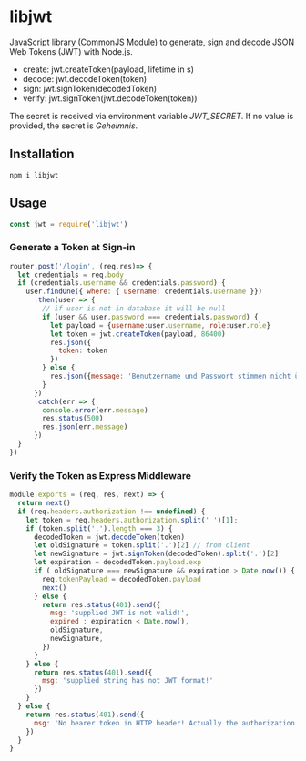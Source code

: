# libjwt
JavaScript library (CommonJS Module) to generate, sign and decode JSON Web Tokens (JWT) with Node.js.
* create: jwt.createToken(payload, lifetime in s)
* decode: jwt.decodeToken(token)
* sign: jwt.signToken(decodedToken)
* verify: jwt.signToken(jwt.decodeToken(token))

The secret is received via environment variable *JWT_SECRET*. If no value is provided, the secret is *Geheimnis*.

## Installation
```npm i libjwt```

## Usage
```js
const jwt = require('libjwt')
```
### Generate a Token at Sign-in
```js
router.post('/login', (req,res)=> {
  let credentials = req.body
  if (credentials.username && credentials.password) {
    user.findOne({ where: { username: credentials.username }})
      .then(user => {
        // if user is not in database it will be null
        if (user && user.password === credentials.password) {
          let payload = {username:user.username, role:user.role}
          let token = jwt.createToken(payload, 86400)
          res.json({ 
            token: token
          })
        } else {
          res.json({message: 'Benutzername und Passwort stimmen nicht überein'})
        }
      })
      .catch(err => {
        console.error(err.message)
        res.status(500)
        res.json(err.message)
      })
  }
})
 ```
 
 ### Verify the Token as Express Middleware 
```js
module.exports = (req, res, next) => {
  return next()
  if (req.headers.authorization !== undefined) {
    let token = req.headers.authorization.split(' ')[1];
    if (token.split('.').length === 3) {
      decodedToken = jwt.decodeToken(token)
      let oldSignature = token.split('.')[2] // from client
      let newSignature = jwt.signToken(decodedToken).split('.')[2]
      let expiration = decodedToken.payload.exp
      if ( oldSignature === newSignature && expiration > Date.now()) {
        req.tokenPayload = decodedToken.payload
        next()
      } else {
        return res.status(401).send({
          msg: 'supplied JWT is not valid!',
          expired : expiration < Date.now(),
          oldSignature,
          newSignature,
        })
      }
    } else {
      return res.status(401).send({
        msg: 'supplied string has not JWT format!'
      })
    }
  } else {
    return res.status(401).send({
      msg: 'No bearer token in HTTP header! Actually the authorization header itself is missing!'
    })
  }
}
 ```
 